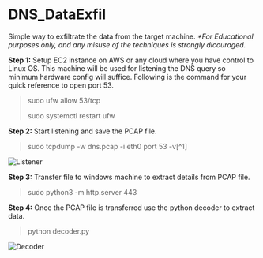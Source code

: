 # DNS_DataExfil
Simple way to exfiltrate the data from the target machine.
_*For Educational purposes only, and any misuse of the techniques is strongly dicouraged._


**Step 1:** Setup EC2 instance on AWS or any cloud where you have control to Linux OS. This machine will be used for listening the DNS query so minimum hardware config will suffice. Following is the command for your quick reference to open port 53.
> sudo ufw allow 53/tcp
> 
> sudo systemctl restart ufw

**Step 2:** Start listening and save the PCAP file.
> sudo tcpdump -w dns.pcap -i eth0 port 53 -v[^1]


![Listener](https://github.com/user-attachments/assets/fc101f1a-d0ad-4665-8516-ce9977720015)

**Step 3:** Transfer file to windows machine to extract details from PCAP file.
> sudo python3 -m http.server 443

**Step 4:** Once the PCAP file is transferred use the python decoder to extract data.
> python decoder.py

![Decoder](https://github.com/user-attachments/assets/f1e6d57e-0ff0-4e1f-bd1e-b5a55a067e55)
